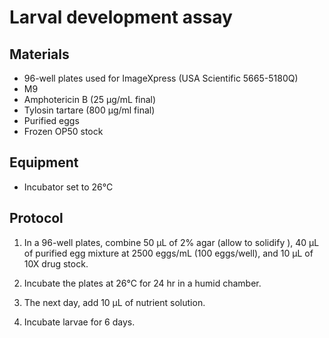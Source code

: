 # Larval development assay

## Materials
- 96-well plates used for ImageXpress (USA Scientific 5665-5180Q)
- M9
- Amphotericin B (25 μg/mL final)
- Tylosin tartare (800 μg/ml final)
- Purified eggs
- Frozen OP50 stock

## Equipment
- Incubator set to 26°C

## Protocol
1. In a 96-well plates, combine 50 μL of 2% agar (allow to solidify ), 40 μL of purified egg mixture at 2500 eggs/mL (100 eggs/well), and 10 μL of 10X drug stock.

2. Incubate the plates at 26°C for 24 hr in a humid chamber.

3. The next day, add 10 μL of nutrient solution.

4. Incubate larvae for 6 days.
